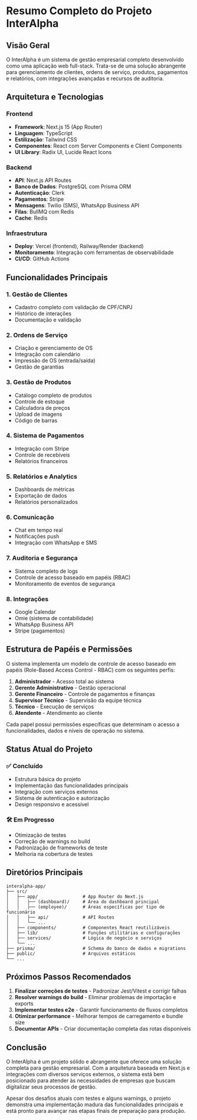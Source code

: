 # Resumo Completo do Projeto InterAlpha

## Visão Geral

O InterAlpha é um sistema de gestão empresarial completo desenvolvido como uma aplicação web full-stack. Trata-se de uma solução abrangente para gerenciamento de clientes, ordens de serviço, produtos, pagamentos e relatórios, com integrações avançadas e recursos de auditoria.

## Arquitetura e Tecnologias

### Frontend
- **Framework**: Next.js 15 (App Router)
- **Linguagem**: TypeScript
- **Estilização**: Tailwind CSS
- **Componentes**: React com Server Components e Client Components
- **UI Library**: Radix UI, Lucide React Icons

### Backend
- **API**: Next.js API Routes
- **Banco de Dados**: PostgreSQL com Prisma ORM
- **Autenticação**: Clerk
- **Pagamentos**: Stripe
- **Mensagens**: Twilio (SMS), WhatsApp Business API
- **Filas**: BullMQ com Redis
- **Cache**: Redis

### Infraestrutura
- **Deploy**: Vercel (frontend), Railway/Render (backend)
- **Monitoramento**: Integração com ferramentas de observabilidade
- **CI/CD**: GitHub Actions

## Funcionalidades Principais

### 1. Gestão de Clientes
- Cadastro completo com validação de CPF/CNPJ
- Histórico de interações
- Documentação e validação

### 2. Ordens de Serviço
- Criação e gerenciamento de OS
- Integração com calendário
- Impressão de OS (entrada/saída)
- Gestão de garantias

### 3. Gestão de Produtos
- Catálogo completo de produtos
- Controle de estoque
- Calculadora de preços
- Upload de imagens
- Código de barras

### 4. Sistema de Pagamentos
- Integração com Stripe
- Controle de recebíveis
- Relatórios financeiros

### 5. Relatórios e Analytics
- Dashboards de métricas
- Exportação de dados
- Relatórios personalizados

### 6. Comunicação
- Chat em tempo real
- Notificações push
- Integração com WhatsApp e SMS

### 7. Auditoria e Segurança
- Sistema completo de logs
- Controle de acesso baseado em papéis (RBAC)
- Monitoramento de eventos de segurança

### 8. Integrações
- Google Calendar
- Omie (sistema de contabilidade)
- WhatsApp Business API
- Stripe (pagamentos)

## Estrutura de Papéis e Permissões

O sistema implementa um modelo de controle de acesso baseado em papéis (Role-Based Access Control - RBAC) com os seguintes perfis:

1. **Administrador** - Acesso total ao sistema
2. **Gerente Administrativo** - Gestão operacional
3. **Gerente Financeiro** - Controle de pagamentos e finanças
4. **Supervisor Técnico** - Supervisão da equipe técnica
5. **Técnico** - Execução de serviços
6. **Atendente** - Atendimento ao cliente

Cada papel possui permissões específicas que determinam o acesso a funcionalidades, dados e níveis de operação no sistema.

## Status Atual do Projeto

### ✅ Concluído
- Estrutura básica do projeto
- Implementação das funcionalidades principais
- Integração com serviços externos
- Sistema de autenticação e autorização
- Design responsivo e acessível

### 🛠 Em Progresso
- Otimização de testes
- Correção de warnings no build
- Padronização de frameworks de teste
- Melhoria na cobertura de testes

## Diretórios Principais

```
interalpha-app/
├── src/
│   ├── app/                 # App Router do Next.js
│   │   ├── (dashboard)/     # Área do dashboard principal
│   │   ├── (employee)/      # Áreas específicas por tipo de funcionário
│   │   ├── api/             # API Routes
│   │   └── ...
│   ├── components/          # Componentes React reutilizáveis
│   ├── lib/                 # Funções utilitárias e configurações
│   ├── services/            # Lógica de negócio e serviços
│   └── ...
├── prisma/                  # Schema do banco de dados e migrations
├── public/                  # Arquivos estáticos
└── ...
```

## Próximos Passos Recomendados

1. **Finalizar correções de testes** - Padronizar Jest/Vitest e corrigir falhas
2. **Resolver warnings do build** - Eliminar problemas de importação e exports
3. **Implementar testes e2e** - Garantir funcionamento de fluxos completos
4. **Otimizar performance** - Melhorar tempos de carregamento e bundle size
5. **Documentar APIs** - Criar documentação completa das rotas disponíveis

## Conclusão

O InterAlpha é um projeto sólido e abrangente que oferece uma solução completa para gestão empresarial. Com a arquitetura baseada em Next.js e integrações com diversos serviços externos, o sistema está bem posicionado para atender às necessidades de empresas que buscam digitalizar seus processos de gestão.

Apesar dos desafios atuais com testes e alguns warnings, o projeto demonstra uma implementação madura das funcionalidades principais e está pronto para avançar nas etapas finais de preparação para produção.